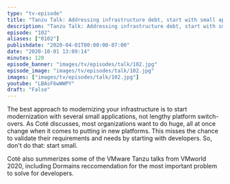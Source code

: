 ```yaml
---
type: "tv-episode"
title: "Tanzu Talk: Addressing infrastructure debt, start with small apps"
description: "Tanzu Talk: Addressing infrastructure debt, start with small apps"
episode: "102"
aliases: ["0102"]
publishdate: "2020-04-01T00:00:00-07:00"
date: "2020-10-01 13:09:14"
minutes: 120
episode_banner: "images/tv/episodes/talk/102.jpg"
episode_image: "images/tv/episodes/talk/102.jpg"
images: ["images/tv/episodes/talk/102.jpg"]
youtube: "LBAsF6wWWPY"
draft: "False"
---
```


The best approach to modernizing your infrastructure is to start modernization with several small applications, not lengthy platform switch-overs. As Coté discusses, most organizations want to do huge, all at once change when it comes to putting in new platforms. This misses the chance to validate their requirements and needs by starting with developers. So, don't do that: start small.

Coté also summerizes some of the VMware Tanzu talks from VMworld 2020, including Dormains reccomendation for the most important problem to solve for developers.